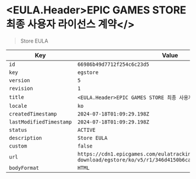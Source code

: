 # <EULA.Header>EPIC GAMES STORE 최종 사용자 라이선스 계약</>

> Store EULA

| Key | Value |
| --- | ----- |
| `id` | `66986b49d7712f254c6c23d5` |
| `key` | `egstore` |
| `version` | `5` |
| `revision` | `1` |
| `title` | `<EULA.Header>EPIC GAMES STORE 최종 사용자 라이선스 계약</>` |
| `locale` | `ko` |
| `createdTimestamp` | `2024-07-18T01:09:29.198Z` |
| `lastModifiedTimestamp` | `2024-07-18T01:09:29.198Z` |
| `status` | `ACTIVE` |
| `description` | `Store EULA` |
| `custom` | `false` |
| `url` | `https://cdn1.epicgames.com/eulatracking-download/egstore/ko/v5/r1/346d4150b6cac39d511347b92a75432c.pdf` |
| `bodyFormat` | `HTML` |
